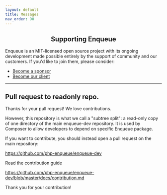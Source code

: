```yaml
---
layout: default
title: Messages
nav_order: 90
---
```

<h2 align="center">Supporting Enqueue</h2>

Enqueue is an MIT-licensed open source project with its ongoing development made possible entirely by the support of community and our customers. If you'd like to join them, please consider:

- [Become a sponsor](https://www.patreon.com/makasim)
- [Become our client](http://forma-pro.com/)

---

## Pull request to readonly repo.

Thanks for your pull request! We love contributions.

However, this repository is what we call a "subtree split": a read-only copy of one directory of the main enqueue-dev repository. It is used by Composer to allow developers to depend on specific Enqueue package.

If you want to contribute, you should instead open a pull request on the main repository:

https://github.com/php-enqueue/enqueue-dev

Read the contribution guide

https://github.com/php-enqueue/enqueue-dev/blob/master/docs/contribution.md

Thank you for your contribution!
